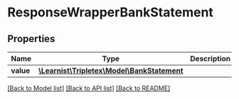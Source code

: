 # ResponseWrapperBankStatement

## Properties
Name | Type | Description | Notes
------------ | ------------- | ------------- | -------------
**value** | [**\Learnist\Tripletex\Model\BankStatement**](BankStatement.md) |  | [optional] 

[[Back to Model list]](../../README.md#documentation-for-models) [[Back to API list]](../../README.md#documentation-for-api-endpoints) [[Back to README]](../../README.md)

